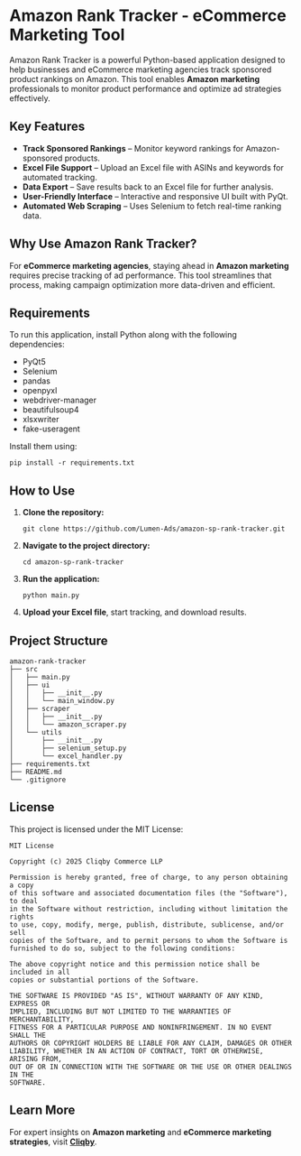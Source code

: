 # Amazon Rank Tracker - eCommerce Marketing Tool

Amazon Rank Tracker is a powerful Python-based application designed to help businesses and eCommerce marketing agencies track sponsored product rankings on Amazon. This tool enables **Amazon marketing** professionals to monitor product performance and optimize ad strategies effectively.

## Key Features

- **Track Sponsored Rankings** – Monitor keyword rankings for Amazon-sponsored products.
- **Excel File Support** – Upload an Excel file with ASINs and keywords for automated tracking.
- **Data Export** – Save results back to an Excel file for further analysis.
- **User-Friendly Interface** – Interactive and responsive UI built with PyQt.
- **Automated Web Scraping** – Uses Selenium to fetch real-time ranking data.

## Why Use Amazon Rank Tracker?

For **eCommerce marketing agencies**, staying ahead in **Amazon marketing** requires precise tracking of ad performance. This tool streamlines that process, making campaign optimization more data-driven and efficient.

## Requirements

To run this application, install Python along with the following dependencies:

- PyQt5
- Selenium
- pandas
- openpyxl
- webdriver-manager
- beautifulsoup4
- xlsxwriter
- fake-useragent

Install them using:

```
pip install -r requirements.txt
```

## How to Use

1. **Clone the repository:**
   ```
   git clone https://github.com/Lumen-Ads/amazon-sp-rank-tracker.git
   ```
2. **Navigate to the project directory:**
   ```
   cd amazon-sp-rank-tracker
   ```
3. **Run the application:**
   ```
   python main.py
   ```
4. **Upload your Excel file**, start tracking, and download results.

## Project Structure

```
amazon-rank-tracker
├── src
│   ├── main.py
│   ├── ui
│   │   ├── __init__.py
│   │   └── main_window.py
│   ├── scraper
│   │   ├── __init__.py
│   │   └── amazon_scraper.py
│   └── utils
│       ├── __init__.py
│       ├── selenium_setup.py
│       └── excel_handler.py
├── requirements.txt
├── README.md
└── .gitignore
```

## License

This project is licensed under the MIT License:

```
MIT License

Copyright (c) 2025 Cliqby Commerce LLP

Permission is hereby granted, free of charge, to any person obtaining a copy
of this software and associated documentation files (the "Software"), to deal
in the Software without restriction, including without limitation the rights
to use, copy, modify, merge, publish, distribute, sublicense, and/or sell
copies of the Software, and to permit persons to whom the Software is
furnished to do so, subject to the following conditions:

The above copyright notice and this permission notice shall be included in all
copies or substantial portions of the Software.

THE SOFTWARE IS PROVIDED "AS IS", WITHOUT WARRANTY OF ANY KIND, EXPRESS OR
IMPLIED, INCLUDING BUT NOT LIMITED TO THE WARRANTIES OF MERCHANTABILITY,
FITNESS FOR A PARTICULAR PURPOSE AND NONINFRINGEMENT. IN NO EVENT SHALL THE
AUTHORS OR COPYRIGHT HOLDERS BE LIABLE FOR ANY CLAIM, DAMAGES OR OTHER
LIABILITY, WHETHER IN AN ACTION OF CONTRACT, TORT OR OTHERWISE, ARISING FROM,
OUT OF OR IN CONNECTION WITH THE SOFTWARE OR THE USE OR OTHER DEALINGS IN THE
SOFTWARE.
```

## Learn More

For expert insights on **Amazon marketing** and **eCommerce marketing strategies**, visit **[Cliqby](https://cliqby.com)**.
